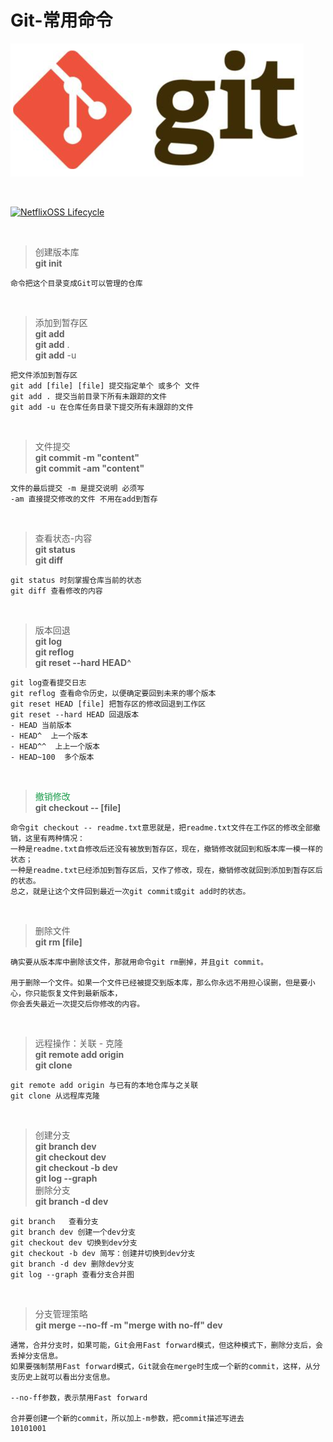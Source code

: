 # Git-常用命令

![git](git.png)

<br/>

[![NetflixOSS Lifecycle](https://img.shields.io/badge/命令来自-廖雪锋的Git教程-brightgreen.svg)](http://www.liaoxuefeng.com/wiki/0013739516305929606dd18361248578c67b8067c8c017b000)


<br/>

>创建版本库  
>**git init**

```
命令把这个目录变成Git可以管理的仓库
```
<br/>

>添加到暂存区  
>**git add**  
>**git add** .  
>**git add** -u

```
把文件添加到暂存区  
git add [file] [file] 提交指定单个 或多个 文件  
git add . 提交当前目录下所有未跟踪的文件  
git add -u 在仓库任务目录下提交所有未跟踪的文件
```
<br/>


>文件提交  
>**git commit -m "content"**  
>**git commit -am "content"**

```
文件的最后提交 -m 是提交说明 必须写
-am 直接提交修改的文件 不用在add到暂存
```

<br/>

>查看状态-内容  
>**git status**  
>**git diff**

```
git status 时刻掌握仓库当前的状态  
git diff 查看修改的内容 
```
<br/>

>版本回退  
>**git log**  
>**git reflog**                     
>**git reset --hard HEAD^**

```
git log查看提交日志  
git reflog 查看命令历史，以便确定要回到未来的哪个版本  
git reset HEAD [file] 把暂存区的修改回退到工作区
git reset --hard HEAD 回退版本
- HEAD 当前版本  
- HEAD^  上一个版本
- HEAD^^  上上一个版本
- HEAD~100  多个版本
```

<br/>

><font style="color:#1b9c4b">撤销修改</font>  
>**git checkout -- [file]** 

```
命令git checkout -- readme.txt意思就是，把readme.txt文件在工作区的修改全部撤销，这里有两种情况：
一种是readme.txt自修改后还没有被放到暂存区，现在，撤销修改就回到和版本库一模一样的状态；
一种是readme.txt已经添加到暂存区后，又作了修改，现在，撤销修改就回到添加到暂存区后的状态。
总之，就是让这个文件回到最近一次git commit或git add时的状态。
```

<br/>

>删除文件  
>**git rm [file]**

```
确实要从版本库中删除该文件，那就用命令git rm删掉，并且git commit。

用于删除一个文件。如果一个文件已经被提交到版本库，那么你永远不用担心误删，但是要小心，你只能恢复文件到最新版本，  
你会丢失最近一次提交后你修改的内容。
```

<br/>


>远程操作：关联 - 克隆  
>**git remote add origin**  
>**git clone**

```
git remote add origin 与已有的本地仓库与之关联
git clone 从远程库克隆
```

<br/>

>创建分支  
>**git branch dev**  
>**git checkout dev**  
>**git checkout -b dev**  
>**git log --graph**  
>删除分支  
>**git branch -d dev**

```
git branch   查看分支
git branch dev 创建一个dev分支
git checkout dev 切换到dev分支
git checkout -b dev 简写：创建并切换到dev分支
git branch -d dev 删除dev分支
git log --graph 查看分支合并图
```

<br/>

>分支管理策略  
>**git merge --no-ff -m "merge with no-ff" dev**  

```
通常，合并分支时，如果可能，Git会用Fast forward模式，但这种模式下，删除分支后，会丢掉分支信息。  
如果要强制禁用Fast forward模式，Git就会在merge时生成一个新的commit，这样，从分支历史上就可以看出分支信息。
  
--no-ff参数，表示禁用Fast forward  

合并要创建一个新的commit，所以加上-m参数，把commit描述写进去
10101001
```
